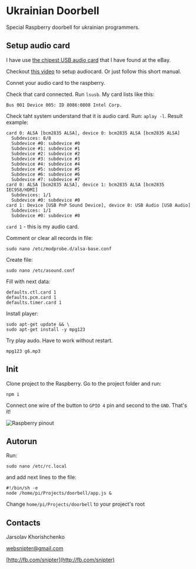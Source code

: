 # Ukrainian Doorbell

Special Raspberry doorbell for ukrainian programmers.

## Setup audio card

I have use [the chipest USB audio card](http://www.ebay.com/itm/New-Mini-USB-2-0-3D-Virtual-12Mbps-External-7-1-Channel-Audio-Sound-Card-Adapter-/161161417325?hash=item2585f8126d:g:2LMAAOSwl8NVVVbp) that I have found at the eBay.

Checkout [this video](https://www.youtube.com/watch?v=GQDQ_Z-NmHQ) to setup audiocard. Or just follow this short manual.

Connet your audio card to the raspberry.

Check that card connected. Run `lsusb`. My card lists like this:

```
Bus 001 Device 005: ID 8086:0808 Intel Corp. 
```

Check taht system understand that it is audio card. Run: `aplay -l`. Result example:

```
card 0: ALSA [bcm2835 ALSA], device 0: bcm2835 ALSA [bcm2835 ALSA]
  Subdevices: 8/8
  Subdevice #0: subdevice #0
  Subdevice #1: subdevice #1
  Subdevice #2: subdevice #2
  Subdevice #3: subdevice #3
  Subdevice #4: subdevice #4
  Subdevice #5: subdevice #5
  Subdevice #6: subdevice #6
  Subdevice #7: subdevice #7
card 0: ALSA [bcm2835 ALSA], device 1: bcm2835 ALSA [bcm2835 IEC958/HDMI]
  Subdevices: 1/1
  Subdevice #0: subdevice #0
card 1: Device [USB PnP Sound Device], device 0: USB Audio [USB Audio]
  Subdevices: 1/1
  Subdevice #0: subdevice #0
```

`card 1` - this is my audio card.

Comment or clear all records in file:

```
sudo nano /etc/modprobe.d/alsa-base.conf
```

Create file:

```
sudo nano /etc/asound.conf
```

Fill with next data:

```
defaults.ctl.card 1
defaults.pcm.card 1
defaults.timer.card 1
```

Install player:

```
sudo apt-get update && \
sudo apt-get install -y mpg123
```

Try play audo. Have to work without restart.

```
mpg123 g6.mp3
```

## Init

Clone project to the Raspberry. Go to the project folder and run:

```
npm i
```

Connect one wire of the button to `GPIO 4` pin and second to the `GND`. That's it!

![Raspberry pinout](https://raw.githubusercontent.com/snipter/ukrainian-doorbell/master/img/gpio.png)

## Autorun

Run:

```
sudo nano /etc/rc.local
```

and add next lines to the file:

```
#!/bin/sh -e
node /home/pi/Projects/doorbell/app.js &
```

Change `home/pi/Projects/doorbell` to your project's root

## Contacts

Jarsolav Khorishchenko

[websnipter@gmail.com](mailto:websnipter@gmail.com)

[http://fb.com/snipter](http://fb.com/snipter)